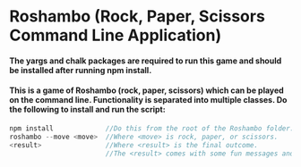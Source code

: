 # Roshambo (Rock, Paper, Scissors Command Line Application)

#### The yargs and chalk packages are required to run this game and should be installed after running npm install.

#### This is a game of Roshambo (rock, paper, scissors) which can be played on the command line. Functionality is separated into multiple classes. Do the following to install and run the script:

```js
npm install             //Do this from the root of the Roshambo folder.
roshambo --move <move>  //Where <move> is rock, paper, or scissors.
<result>                //Where <result> is the final outcome.
                        //The <result> comes with some fun messages and emojis!
```

